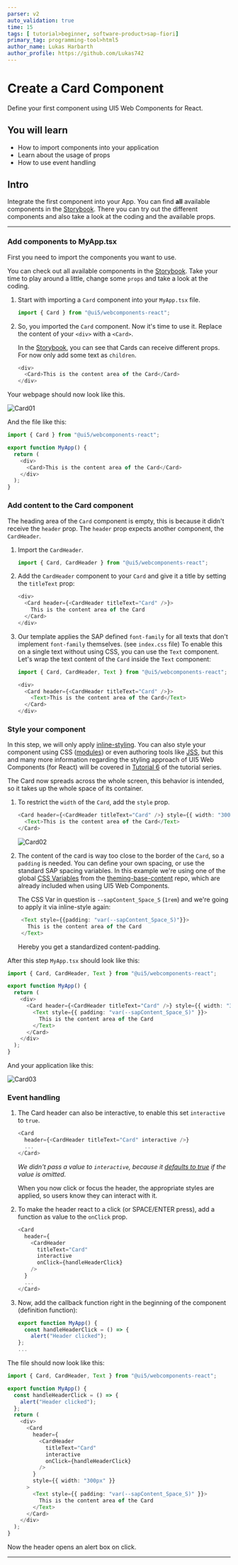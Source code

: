 ```yaml
---
parser: v2
auto_validation: true
time: 15
tags: [ tutorial>beginner, software-product>sap-fiori]
primary_tag: programming-tool>html5
author_name: Lukas Harbarth
author_profile: https://github.com/Lukas742
---
```


# Create a Card Component
<!-- description --> Define your first component using UI5 Web Components for React.

## You will learn
-  How to import components into your application
-  Learn about the usage of props
-  How to use event handling


## Intro
Integrate the first component into your App. You can find **all** available components in the [Storybook](https://sap.github.io/ui5-webcomponents-react).
There you can try out the different components and also take a look at the coding and the available props.

---

### Add components to MyApp.tsx

First you need to import the components you want to use.

You can check out all available components in the [Storybook](https://sap.github.io/ui5-webcomponents-react). Take your time to play around a little, change some `props` and take a look at the coding.

1. Start with importing a `Card` component into your `MyApp.tsx` file.

    ```TypeScript / TSX
    import { Card } from "@ui5/webcomponents-react";
    ```

2. So, you imported the `Card` component. Now it's time to use it. Replace the content of your `<div>` with a `<Card>`.

    In the [Storybook](https://sap.github.io/ui5-webcomponents-react/v2/?path=/docs/data-display-card--docs), you can see that Cards can receive different props. For now only add some text as `children`.

    ```TypeScript / TSX
    <div>
      <Card>This is the content area of the Card</Card>
    </div>
    ```

Your webpage should now look like this.

![Card01](01_card.png)

And the file like this:

```TypeScript / TSX
import { Card } from "@ui5/webcomponents-react";

export function MyApp() {
  return (
    <div>
      <Card>This is the content area of the Card</Card>
    </div>
  );
}
```



### Add content to the Card component

The heading area of the `Card` component is empty, this is because it didn't receive the `header` prop. The `header` prop expects another component, the `CardHeader`.

1. Import the `CardHeader`.

    ```TypeScript / TSX
    import { Card, CardHeader } from "@ui5/webcomponents-react";
    ```

2. Add the `CardHeader` component to your `Card` and give it a title by setting the `titleText` prop:

    ```TypeScript / TSX
    <div>
      <Card header={<CardHeader titleText="Card" />}>
        This is the content area of the Card
      </Card>
    </div>
    ```

3. Our template applies the SAP defined `font-family` for all texts that don't implement `font-family` themselves. (see `index.css` file)
   To enable this on a single text without using CSS, you can use the `Text` component. Let's wrap the text content of the `Card` inside the `Text` component:

    ```TypeScript / TSX
    import { Card, CardHeader, Text } from "@ui5/webcomponents-react";
    ```

    ```TypeScript / TSX
    <div>
      <Card header={<CardHeader titleText="Card" />}>
        <Text>This is the content area of the Card</Text>
      </Card>
    </div>
    ```



### Style your component

In this step, we will only apply [inline-styling](https://reactjs.org/docs/dom-elements.html#style).
You can also style your component using CSS ([modules](https://github.com/css-modules/css-modules)) or even authoring tools like [JSS](https://cssinjs.org), but this and many more information regarding the styling approach of UI5 Web Components (for React) will be covered in [Tutorial 6](ui5-webcomponents-react-styling) of the tutorial series.

The Card now spreads across the whole screen, this behavior is intended, so it takes up the whole space of its container.

1. To restrict the `width` of the `Card`, add the `style` prop.

    ```TypeScript / TSX
    <Card header={<CardHeader titleText="Card" />} style={{ width: "300px" }}>
      <Text>This is the content area of the Card</Text>
    </Card>
    ```

    ![Card02](02_card.png)

2. The content of the card is way too close to the border of the `Card`, so a `padding` is needed. You can define your own spacing, or use the standard SAP spacing variables. In this example we're using one of the global [CSS Variables](https://developer.mozilla.org/en-US/docs/Web/CSS/CSS_cascading_variables/Using_CSS_custom_properties) from the [theming-base-content](https://github.com/SAP/theming-base-content) repo, which are already included when using UI5 Web Components.
   
   The CSS Var in question is `--sapContent_Space_S` (`1rem`) and we're going to apply it via inline-style again:
   
   ```TypeScript / TSX
    <Text style={{padding: "var(--sapContent_Space_S)"}}>
      This is the content area of the Card
    </Text>
   ```

    Hereby you get a standardized content-padding.

After this step `MyApp.tsx` should look like this:
```TypeScript / TSX
import { Card, CardHeader, Text } from "@ui5/webcomponents-react";

export function MyApp() {
  return (
    <div>
      <Card header={<CardHeader titleText="Card" />} style={{ width: "300px" }}>
        <Text style={{ padding: "var(--sapContent_Space_S)" }}>
          This is the content area of the Card
        </Text>
      </Card>
    </div>
  );
}
```
And your application like this:

![Card03](03_card.png)


### Event handling


1. The Card header can also be interactive, to enable this set `interactive` to `true`.

    ```TypeScript / TSX
    <Card
      header={<CardHeader titleText="Card" interactive />}
      ...
    </Card>
    ```

    _We didn't pass a value to `interactive`, because it [defaults to true](https://reactjs.org/docs/jsx-in-depth.html#props-default-to-true) if the value is omitted._
    
    When you now click or focus the header, the appropriate styles are applied, so users know they can interact with it.     
   
2.  To make the header react to a click (or SPACE/ENTER press), add a function as value to the `onClick` prop.

    ```TypeScript / TSX
    <Card
      header={
        <CardHeader
          titleText="Card"
          interactive
          onClick={handleHeaderClick}
        />
      }
      ...
    </Card>
    ```

3. Now, add the callback function right in the beginning of the component (definition function):
    ```TypeScript / TSX
    export function MyApp() {
      const handleHeaderClick = () => {
        alert("Header clicked");
    };
    ...
    ```

The file should now look like this:
```TypeScript / TSX
import { Card, CardHeader, Text } from "@ui5/webcomponents-react";

export function MyApp() {
  const handleHeaderClick = () => {
    alert("Header clicked");
  };
  return (
    <div>
      <Card
        header={
          <CardHeader
            titleText="Card"
            interactive
            onClick={handleHeaderClick}
          />
        }
        style={{ width: "300px" }}
      >
        <Text style={{ padding: "var(--sapContent_Space_S)" }}>
          This is the content area of the Card
        </Text>
      </Card>
    </div>
  );
}
```
Now the header opens an alert box on click.



---
